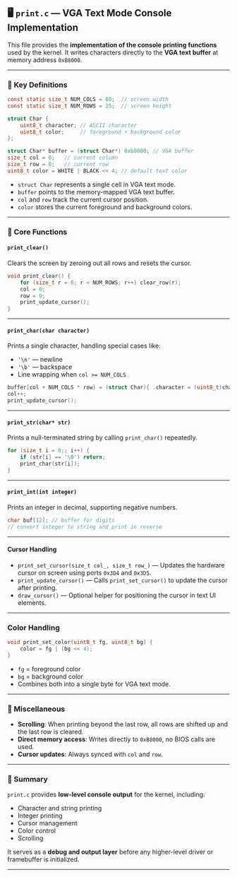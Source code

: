 ## 🖥️ `print.c` — VGA Text Mode Console Implementation

This file provides the **implementation of the console printing functions** used by the kernel. It writes characters directly to the **VGA text buffer** at memory address `0xB8000`.

---

### 📌 Key Definitions

```c
const static size_t NUM_COLS = 80;  // screen width
const static size_t NUM_ROWS = 25;  // screen height

struct Char {
    uint8_t character; // ASCII character
    uint8_t color;     // foreground + background color
};

struct Char* buffer = (struct Char*) 0xb8000; // VGA buffer
size_t col = 0;   // current column
size_t row = 0;   // current row
uint8_t color = WHITE | BLACK << 4; // default text color
```

- `struct Char` represents a single cell in VGA text mode.
- `buffer` points to the memory-mapped VGA text buffer.
- `col` and `row` track the current cursor position.
- `color` stores the current foreground and background colors.

---
### 🧩 Core Functions
#### `print_clear()`

Clears the screen by zeroing out all rows and resets the cursor.

```c
void print_clear() {
    for (size_t r = 0; r < NUM_ROWS; r++) clear_row(r);
    col = 0;
    row = 0;
    print_update_cursor();
}
```
---
#### `print_char(char character)`
Prints a single character, handling special cases like:

- `'\n'` — newline
- `'\b'` — backspace
- Line wrapping when `col >= NUM_COLS`

```c
buffer[col + NUM_COLS * row] = (struct Char){ .character = (uint8_t)character, .color = color };
col++;
print_update_cursor();
```
---
#### `print_str(char* str)`
Prints a null-terminated string by calling `print_char()` repeatedly.
```c
for (size_t i = 0;; i++) {
    if (str[i] == '\0') return;
    print_char(str[i]);
}
```
---
#### `print_int(int integer)`
Prints an integer in decimal, supporting negative numbers.
```c
char buf[12]; // buffer for digits
// convert integer to string and print in reverse
```
---
#### Cursor Handling
- `print_set_cursor(size_t col_, size_t row_)` — Updates the hardware cursor on screen using ports `0x3D4` and `0x3D5`.
- `print_update_cursor()` — Calls `print_set_cursor()` to update the cursor after printing.
- `draw_cursor()` — Optional helper for positioning the cursor in text UI elements.
---
### Color Handling
```c
void print_set_color(uint8_t fg, uint8_t bg) {
    color = fg | (bg << 4);
}
```
- `fg` = foreground color
- `bg` = background color
- Combines both into a single byte for VGA text mode.
---
### 📌 Miscellaneous

- **Scrolling**: When printing beyond the last row, all rows are shifted up and the last row is cleared.
- **Direct memory access**: Writes directly to `0xB8000`, no BIOS calls are used.
- **Cursor updates**: Always synced with `col` and `row`.
---
### 📝 Summary
`print.c` provides **low-level console output** for the kernel, including:

- Character and string printing
- Integer printing
- Cursor management
- Color control
- Scrolling

It serves as a **debug and output layer** before any higher-level driver or framebuffer is initialized.

---